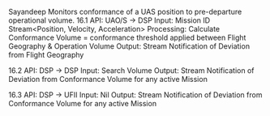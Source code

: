 Sayandeep
Monitors conformance of a UAS position to pre-departure operational volume.
16.1 API: UAO/S → DSP
Input:
Mission ID
Stream<Position, Velocity, Acceleration>
Processing:
Calculate Conformance Volume = conformance threshold applied between Flight Geography & Operation Volume
Output:
Stream<Notification>
Notification of
Deviation from Flight Geography

16.2 API: DSP → DSP
Input: 
Search Volume
Output:
Stream<Notification>
Notification of
Deviation from Conformance Volume for any active Mission

16.3 API: DSP → UFII
Input: Nil
Output:
Stream<Notification>
Notification of
Deviation from Conformance Volume for any active Mission
